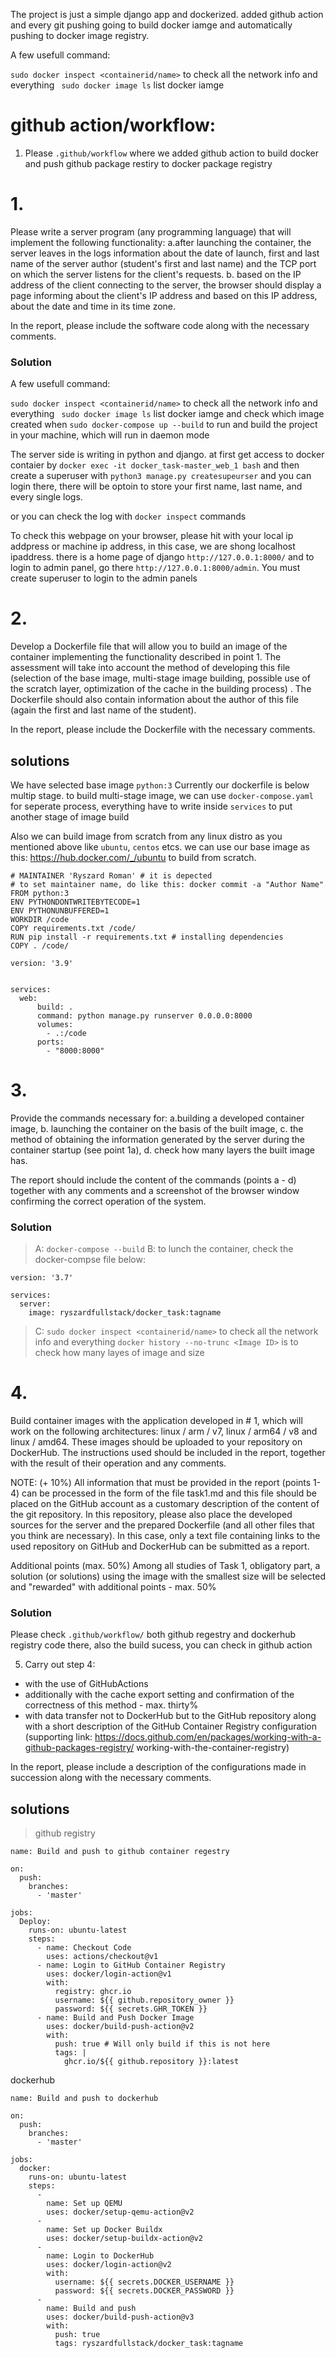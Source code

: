 The project is just a simple django app and dockerized. added github action and every git pushing going to build docker iamge and automatically pushing to docker image registry.


A few usefull command:

 `sudo docker inspect <containerid/name>` to check all the network info and everything
` sudo docker image ls` list docker iamge

# github action/workflow:
01. Please `.github/workflow` where we added github action to build docker and push github package restiry to docker package registry

# 1. 
Please write a server program (any programming language) that will implement the following functionality:
a.after launching the container, the server leaves in the logs information about the date of launch, first and last name of the server author (student's first and last name) and the TCP port on which the server listens for the client's requests.
b. based on the IP address of the client connecting to the server, the browser should display a page informing about the client's IP address and based on this IP address, about the date and time in its time zone.

In the report, please include the software code along with the necessary comments.

### Solution
  A few usefull command:

 `sudo docker inspect <containerid/name>` to check all the network info and everything
` sudo docker image ls` list docker iamge and check which image created when
`sudo docker-compose up --build` to run and build the project in your machine, which will run in daemon mode

The server side is writing in python and django.
at first get access to docker contaier by `docker exec -it docker_task-master_web_1 bash` and then create a superuser with `python3 manage.py createsupeurser` and you can login there, there will be optoin to store your first name, last name, and every single logs.

or you can check the log with `docker inspect` commands

To check this webpage on your browser, please hit with your local ip addpress or machine ip address, in this case, we are shong localhost ipaddress.
there is a home page of django `http://127.0.0.1:8000/` and to login to admin panel, go there `http://127.0.0.1:8000/admin`. You must create superuser to login to the admin panels


# 2. 
Develop a Dockerfile file that will allow you to build an image of the container implementing the functionality described in point 1. The assessment will take into account the method of developing this file (selection of the base image, multi-stage image building, possible use of the scratch layer, optimization of the cache in the building process) . The Dockerfile should also contain information about the author of this file (again the first and last name of the student).

In the report, please include the Dockerfile with the necessary comments.

## solutions

We have selected base image `python:3`
Currently our dockerfile is below multip stage. to build multi-stage image, we can use `docker-compose.yaml` for seperate process, everything have to write inside `services` to put another stage of image build

Also we can build image from scratch from any linux distro as you mentioned above like `ubuntu`, `centos` etcs. we can use our base image as this: https://hub.docker.com/_/ubuntu to build from scratch.

```
# MAINTAINER 'Ryszard Roman' # it is depected
# to set maintainer name, do like this: docker commit -a "Author Name"
FROM python:3
ENV PYTHONDONTWRITEBYTECODE=1
ENV PYTHONUNBUFFERED=1
WORKDIR /code
COPY requirements.txt /code/
RUN pip install -r requirements.txt # installing dependencies
COPY . /code/
```

```
version: '3.9'


services:
  web:
      build: .
      command: python manage.py runserver 0.0.0.0:8000
      volumes:
        - .:/code
      ports:
        - "8000:8000"
```

# 3. 
Provide the commands necessary for:
a.building a developed container image,
b. launching the container on the basis of the built image,
c. the method of obtaining the information generated by the server during the container startup (see point 1a),
d. check how many layers the built image has.

The report should include the content of the commands (points a - d) together with any comments and a screenshot of the browser window confirming the correct operation of the system.

### Solution
> A: `docker-compose --build`
> B: to lunch the container, check the docker-compse file below:

```
version: '3.7'

services:
  server:
    image: ryszardfullstack/docker_task:tagname
```

> C:  `sudo docker inspect <containerid/name>` to check all the network info and everything
`docker history --no-trunc <Image ID>` is to check how many layes of image and size

# 4. 
Build container images with the application developed in # 1, which will work on the following architectures: linux / arm / v7, linux / arm64 / v8 and linux / amd64. These images should be uploaded to your repository on DockerHub. The instructions used should be included in the report, together with the result of their operation and any comments.



NOTE: (+ 10%) All information that must be provided in the report (points 1-4) can be processed in the form of the file task1.md and this file should be placed on the GitHub account as a customary description of the content of the git repository. In this repository, please also place the developed sources for the server and the prepared Dockerfile (and all other files that you think are necessary). In this case, only a text file containing links to the used repository on GitHub and DockerHub can be submitted as a report.
 
Additional points (max. 50%)
Among all studies of Task 1, obligatory part, a solution (or solutions) using the image with the smallest size will be selected and "rewarded" with additional points - max. 50%




### Solution

Please check `.github/workflow/` both github regestry and dockerhub registry code there, also the build sucess, you can check in github action



5. Carry out step 4:
- with the use of GitHubActions
- additionally with the cache export setting and confirmation of the correctness of this method -
max. thirty%
- with data transfer not to DockerHub but to the GitHub repository along with a short description of the GitHub Container Registry configuration
(supporting link: https://docs.github.com/en/packages/working-with-a-github-packages-registry/ working-with-the-container-registry)

In the report, please include a description of the configurations made in succession along with the necessary comments.


## solutions

> github registry

```
name: Build and push to github container regestry

on:
  push:
    branches:
      - 'master'

jobs:
  Deploy:
    runs-on: ubuntu-latest
    steps:
      - name: Checkout Code
        uses: actions/checkout@v1
      - name: Login to GitHub Container Registry
        uses: docker/login-action@v1
        with:
          registry: ghcr.io
          username: ${{ github.repository_owner }}
          password: ${{ secrets.GHR_TOKEN }}
      - name: Build and Push Docker Image
        uses: docker/build-push-action@v2
        with:
          push: true # Will only build if this is not here
          tags: |
            ghcr.io/${{ github.repository }}:latest
```

dockerhub

```
name: Build and push to dockerhub

on:
  push:
    branches:
      - 'master'

jobs:
  docker:
    runs-on: ubuntu-latest
    steps:
      -
        name: Set up QEMU
        uses: docker/setup-qemu-action@v2
      -
        name: Set up Docker Buildx
        uses: docker/setup-buildx-action@v2
      -
        name: Login to DockerHub
        uses: docker/login-action@v2
        with:
          username: ${{ secrets.DOCKER_USERNAME }}
          password: ${{ secrets.DOCKER_PASSWORD }}
      -
        name: Build and push
        uses: docker/build-push-action@v3
        with:
          push: true
          tags: ryszardfullstack/docker_task:tagname
```
